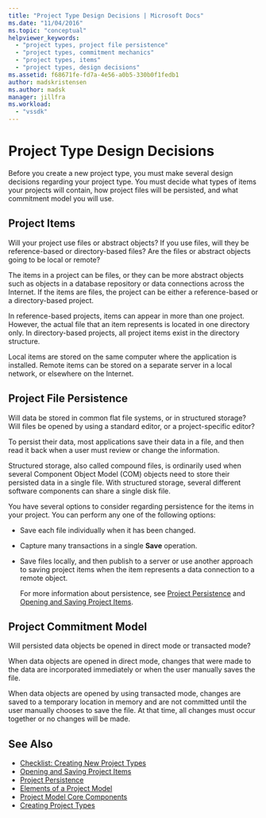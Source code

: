 ```yaml
---
title: "Project Type Design Decisions | Microsoft Docs"
ms.date: "11/04/2016"
ms.topic: "conceptual"
helpviewer_keywords:
  - "project types, project file persistence"
  - "project types, commitment mechanics"
  - "project types, items"
  - "project types, design decisions"
ms.assetid: f68671fe-fd7a-4e56-a0b5-330b0f1fedb1
author: madskristensen
ms.author: madsk
manager: jillfra
ms.workload:
  - "vssdk"
---
```

# Project Type Design Decisions
Before you create a new project type, you must make several design decisions regarding your project type. You must decide what types of items your projects will contain, how project files will be persisted, and what commitment model you will use.

## Project Items
 Will your project use files or abstract objects? If you use files, will they be reference-based or directory-based files? Are the files or abstract objects going to be local or remote?

 The items in a project can be files, or they can be more abstract objects such as objects in a database repository or data connections across the Internet. If the items are files, the project can be either a reference-based or a directory-based project.

 In reference-based projects, items can appear in more than one project. However, the actual file that an item represents is located in one directory only. In directory-based projects, all project items exist in the directory structure.

 Local items are stored on the same computer where the application is installed. Remote items can be stored on a separate server in a local network, or elsewhere on the Internet.

## Project File Persistence
 Will data be stored in common flat file systems, or in structured storage? Will files be opened by using a standard editor, or a project-specific editor?

 To persist their data, most applications save their data in a file, and then read it back when a user must review or change the information.

 Structured storage, also called compound files, is ordinarily used when several Component Object Model (COM) objects need to store their persisted data in a single file. With structured storage, several different software components can share a single disk file.

 You have several options to consider regarding persistence for the items in your project. You can perform any one of the following options:

- Save each file individually when it has been changed.

- Capture many transactions in a single **Save** operation.

- Save files locally, and then publish to a server or use another approach to saving project items when the item represents a data connection to a remote object.

  For more information about persistence, see [Project Persistence](../../extensibility/internals/project-persistence.md) and [Opening and Saving Project Items](../../extensibility/internals/opening-and-saving-project-items.md).

## Project Commitment Model
 Will persisted data objects be opened in direct mode or transacted mode?

 When data objects are opened in direct mode, changes that were made to the data are incorporated immediately or when the user manually saves the file.

 When data objects are opened by using transacted mode, changes are saved to a temporary location in memory and are not committed until the user manually chooses to save the file. At that time, all changes must occur together or no changes will be made.

## See Also
- [Checklist: Creating New Project Types](../../extensibility/internals/checklist-creating-new-project-types.md)
- [Opening and Saving Project Items](../../extensibility/internals/opening-and-saving-project-items.md)
- [Project Persistence](../../extensibility/internals/project-persistence.md)
- [Elements of a Project Model](../../extensibility/internals/elements-of-a-project-model.md)
- [Project Model Core Components](../../extensibility/internals/project-model-core-components.md)
- [Creating Project Types](../../extensibility/internals/creating-project-types.md)
